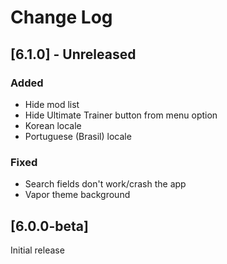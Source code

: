 # Change Log

## [6.1.0] - Unreleased

### Added

- Hide mod list
- Hide Ultimate Trainer button from menu option
- Korean locale
- Portuguese (Brasil) locale

### Fixed

- Search fields don't work/crash the app
- Vapor theme background

## [6.0.0-beta]

Initial release
